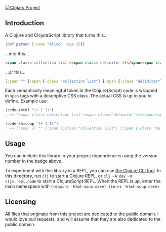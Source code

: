 [![Clojars Project](https://img.shields.io/clojars/v/html-soup.svg)](https://clojars.org/html-soup)

## Introduction

A Clojure and ClojureScript library that turns this...

```clojure
(def person {:name "Alice" :age 25})
```

...into this...

```html
<span class='collection list'><span class='delimiter'>(</span><span class='symbol'>def</span> <span class='symbol'>person</span> <span class='collection map'><span class='delimiter'>{</span><span class='keyword'>:name</span> <span class='string'>&quot;Alice&quot;</span> <span class='keyword'>:age</span> <span class='number'>25</span><span class='delimiter'>}</span></span><span class='delimiter'>)</span></span>
```

...or this...

```clojure
[:span "" [:span {:class "collection list"} [:span {:class "delimiter"} "("] [:span {:class "symbol"} "def"] " " [:span {:class "symbol"} "person"] " " [:span {:class "collection map"} [:span {:class "delimiter"} "{"] [:span {:class "keyword"} ":name"] " " [:span {:class "string"} "\"Alice\""] " " [:span {:class "keyword"} ":age"] " " [:span {:class "number"} "25"] [:span {:class "delimiter"} "}"]] [:span {:class "delimiter"} ")"]]]
```

Each semantically meaningful token in the Clojure(Script) code is wrapped in `span` tags with a descriptive CSS class. The actual CSS is up to you to define. Example use:

```clojure
(code->html "(+ 1 1)")
; => "<span class='collection list'><span class='delimiter'>(</span><span class='symbol'>+</span> <span class='number'>1</span> <span class='number'>1</span><span class='delimiter'>)</span></span>"

(code->hiccup "(+ 1 1)")
; => [:span {} "" [:span {:class "collection list"} [:span {:class "delimiter"} "("] [:span {:class "symbol"} "+"] " " [:span {:class "number"} "1"] " " [:span {:class "number"} "1"] [:span {:class "delimiter"} ")"]]]
```

## Usage

You can include this library in your project dependencies using the version number in the badge above.

To experiment with this library in a REPL, you can use [the Clojure CLI tool](https://clojure.org/guides/getting_started#_clojure_installer_and_cli_tools). In this directory, run `clj` to start a Clojure REPL, or `clj -A:dev -m cljs.repl.node` to start a ClojureScript REPL. When the REPL is up, enter the main namespace with `(require 'html-soup.core) (in-ns 'html-soup.core)`.

## Licensing

All files that originate from this project are dedicated to the public domain. I would love pull requests, and will assume that they are also dedicated to the public domain.
